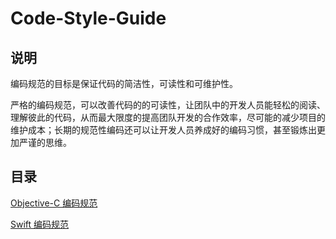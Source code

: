 # Code-Style-Guide


## 说明

编码规范的目标是保证代码的简洁性，可读性和可维护性。

严格的编码规范，可以改善代码的的可读性，让团队中的开发人员能轻松的阅读、理解彼此的代码，从而最大限度的提高团队开发的合作效率，尽可能的减少项目的维护成本；长期的规范性编码还可以让开发人员养成好的编码习惯，甚至锻炼出更加严谨的思维。


## 目录

[Objective-C 编码规范](https://github.com/XiaXianBing/Code-Style-Guide/blob/master/Objective-C%20%E7%BC%96%E7%A0%81%E8%A7%84%E8%8C%83.md#)

[Swift 编码规范](https://github.com/XiaXianBing/Code-Style-Guide/blob/master/Swift%20%E7%BC%96%E7%A0%81%E8%A7%84%E8%8C%83.md#)


